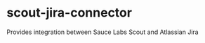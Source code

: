 scout-jira-connector
====================

Provides integration between Sauce Labs Scout and Atlassian Jira